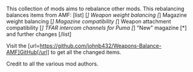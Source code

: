 This collection of mods aims to rebalance other mods.
This rebalancing balances items from AMF:
[list]
[*] Weapon weight balancing
[*] Magazine weight balancing
[*] Magazine compatibility
[*] Weapon attachment compatibility
[*] TFAR intercom channels for Puma
[*] "New" magazine
[*] and further changes
[/list]

Visit the [url=https://github.com/johnb432/Weapons-Balance-AMF]GitHub[/url] to get all the changed items.

Credit to all the various mod authors.
